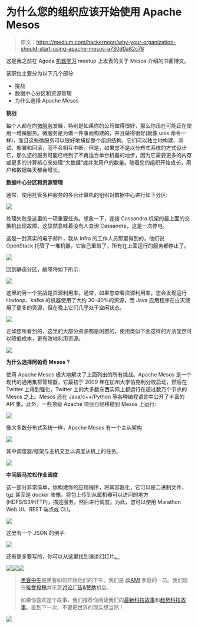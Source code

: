 # 为什么您的组织应该开始使用 Apache Mesos

> 原文：<https://medium.com/hackernoon/why-your-organization-should-start-using-apache-mesos-a730d0a82c78>

这是我之前在 Agoda [机器学习](https://hackernoon.com/tagged/machine-learning) meetup 上发表的关于 Mesos 介绍的书面博文。

该职位主要分为以下几个部分:

*   挑战
*   数据中心分区和资源管理
*   为什么选择 Apache Mesos

**挑战**

每个人都在向[微服务](https://hackernoon.com/tagged/microservices)发展，特别是如果你的公司做得很好，那么你现在可能正在使用一堆微服务。微服务是为做一件事而构建的，并且做得很好(就像 unix 命令一样)，而且这些微服务可以很好地捕捉整个组织结构，它们可以独立地构建、测试、部署和回滚，而不会相互中断。但是，如果您不是以分布式系统的方式设计它，那么您的服务可能已经到了不再适合单台机器的地步，因为它需要更多的内存或更多的计算核心来处理“大数据”或并发用户的数量。随着您的组织开始成长，用户和数据每天都会增长。

**数据中心分区和资源管理**

通常，使用托管多种服务的多台计算机的组织对数据中心进行如下分区:

![](img/852f7ec30274368beab46e8ee6c878c3.png)

处理失败是这里的一项重要任务。想象一下，连接 Cassandra 机架的最上面的交换机出现故障，这显然意味着没有人查询 Cassandra，这是一次停电。

这是一封真实的电子邮件，我从 infra 的工作人员那里得到的，他们说 OpenStack 托管了一堆机器，它自己重启了，所有在上面运行的服务都停止了。

![](img/00fca2137da9f8201d0f3d798130659c.png)

回到静态分区，故障将如下所示:

![](img/cd2bf13309175d4599aca2dc3427e709.png)

这里的另一个挑战是资源利用率。通常，如果您查看资源利用率，您会发现运行 Hadoop、kafka 的机器使用了大约 30–40%的资源，而 Java 应用程序在白天使用了更多的资源，但在晚上它们几乎处于空闲状态。

![](img/11ddc8f257606ee3218198fb2d287d7e.png)

正如您所看到的，这里的大部分资源都是闲置的，使用类似下面这样的方法显然可以降低成本，更有效地利用资源。

![](img/279cdd16be667765b934fc404d856051.png)

**为什么选择阿帕奇 Mesos？**

使用 Apache Mesos 极大地解决了上面列出的所有挑战。Apache Mesos 是一个现代的通用集群管理器，它最初于 2009 年在加州大学伯克利分校启动，然后在 Twitter 上得到强化，Twitter 上的大多数东西实际上都运行在超过数万个节点的 Mesos 之上。Mesos 还在 Java/c++/Python 等各种编程语言中公开了丰富的 API 集。此外，一些顶级 Apache 项目已经移植到 Mesos 上运行:

![](img/0e2f02d0c25b64f9efd36aa2e2382e28.png)

像大多数分布式系统一样，Apache Mesos 有一个主从架构

![](img/6209f1b8858c181cfadc35516698411b.png)

其中调度器/框架与主机交互以调度从机上的任务。

![](img/7bc61476dc78aa2f940114188f2a7f4e.png)

**中间层马拉松作业调度**

这一部分非常简单，你构建你的应用程序，将其容器化，它可以是二进制文件，tgz 甚至是 docker 映像。将包上传到从属机器可以访问的地方(HDFS/S3/HTTP)，描述服务，然后进行调度。为此，您可以使用 Marathon Web UI、REST 端点或 CLI。

![](img/f9dcb46d6696b4155af6dec2d7118d14.png)

这里有一个 JSON 的例子:

![](img/5479375726ff06aab288858ed77bd608.png)

还有更多要写的，你可以从这里找到演讲幻灯片[。](https://docs.google.com/presentation/d/1GGQFFOsidQsRGK-IlQ3X7GpGsqAdLwqxjfz4QARFG1s/edit?usp=sharing)

[![](img/50ef4044ecd4e250b5d50f368b775d38.png)](http://bit.ly/HackernoonFB)[![](img/979d9a46439d5aebbdcdca574e21dc81.png)](https://goo.gl/k7XYbx)[![](img/2930ba6bd2c12218fdbbf7e02c8746ff.png)](https://goo.gl/4ofytp)

> [黑客中午](http://bit.ly/Hackernoon)是黑客如何开始他们的下午。我们是 [@AMI](http://bit.ly/atAMIatAMI) 家庭的一员。我们现在[接受投稿](http://bit.ly/hackernoonsubmission)并乐意[讨论广告&赞助](mailto:partners@amipublications.com)机会。
> 
> 如果你喜欢这个故事，我们推荐你阅读我们的[最新科技故事](http://bit.ly/hackernoonlatestt)和[趋势科技故事](https://hackernoon.com/trending)。直到下一次，不要把世界的现实想当然！

![](img/be0ca55ba73a573dce11effb2ee80d56.png)